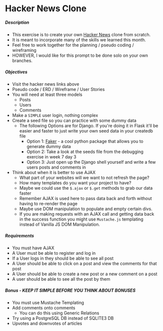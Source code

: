 # Hacker News Clone

##### Description

* This exercise is to create your own [Hacker News](http://news.ycombinator.com) clone from scratch. 
* It is meant to incorporate many of the skills we learned this month.
* Feel free to work together for the planning / pseudo coding / wireframing
* HOWEVER, I would like for this prompt to be done solo on your own branches. 

##### Objectives

* Visit the hacker news links above
* Pseudo code / ERD / Wireframe / User Stories
* You will need at least three models
	* Posts
	* Users
	* Comments
* Make a `SIMPLE` user login, nothing complex
* Create a seed file so you can practice with some dummy data
	* The following Options are for Django. If you're doing it in Flask it'll be easier and faster to just write your own seed data in your createdb file
		* Option 1: [Faker](https://github.com/joke2k/faker) - a cool python package that allows you to generate dummy data
		* Option 2: Take a look at the seeds file from the debugging exercise in week 7 day 3
		* Option 3: Just open up the Django shell yourself and write a few users posts and comments in
* Think about when it is better to use AJAX
	* What part of your websites will we want to not refresh the page?
	* How many templates do you want your project to have?
	* Maybe we could use the `$.ajax` or `$.get` methods to grab our data faster
	* Remember AJAX is used here to pass data back and forth without having to re-render the page
	* Maybe use DOM manipulation to populate and empty certain divs. 
	* If you are making requests with an AJAX call and getting data back in the success function you might use `Mustache.js` templating instead of Vanilla JS DOM Manipulation.

##### Requirements

* You must have AJAX
* A User must be able to register and log in
* If a User logs in they should be able to see all post
* A User should be able to click on a post and view the comments for that post
* A User should be able to create a new post or a new comment on a post
* A user should be able to see all the post by them


##### Bonus - KEEP IT SIMPLE BEFORE YOU THINK ABOUT BONUSES

* You must use Mustache Templating
* Add comments onto comments
	* You can do this using Generic Relations
* Try using a PostgreSQL DB instead of SQLITE3 DB
* Upvotes and downvotes of articles





